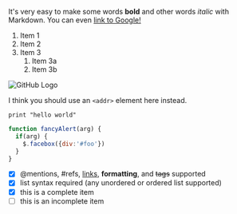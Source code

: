It's very easy to make some words **bold** and other words *italic* with Markdown. You can even [link to Google!](http://google.com)

1. Item 1
1. Item 2
1. Item 3
   1. Item 3a
   1. Item 3b
   
![GitHub Logo](docs/images/c1_block_16x1.png)

I think you should use an
`<addr>` element here instead.

`print "hello world"`

```javascript
function fancyAlert(arg) {
  if(arg) {
    $.facebox({div:'#foo'})
  }
}
```

- [x] @mentions, #refs, [links](), **formatting**, and <del>tags</del> supported
- [x] list syntax required (any unordered or ordered list supported)
- [x] this is a complete item
- [ ] this is an incomplete item
